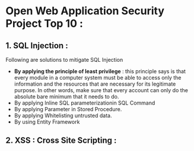 # Open Web Application Security Project Top 10 :

## 1. SQL Injection : 
Following are solutions to mitigate SQL Injection
- **By applying the principle of least privilege** : this principle says is that every module in a computer system must be able to access only the information and the resources that are necessary for its legitimate purpose. In other words, make sure that every account can only do the absolute bare minimum that it needs to do.
- By applying Inline SQL parameterizationin SQL Command
- By applying Parameter in Stored Procedure.
- By applying Whitelisting untrusted data.
- By using Entity Framework

## 2. XSS : Cross Site Scripting :
